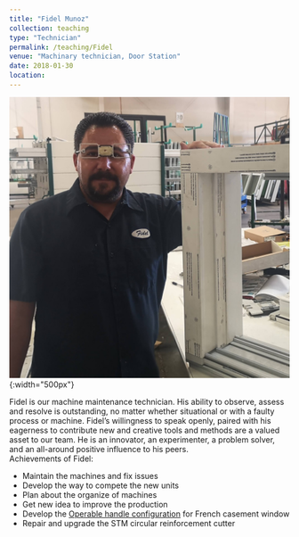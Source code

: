 ```yaml
---
title: "Fidel Munoz"
collection: teaching
type: "Technician"
permalink: /teaching/Fidel
venue: "Machinary technician, Door Station"
date: 2018-01-30
location:
---
```


![fidel](/images/fidel.jpg){:width="500px"}

Fidel is our machine maintenance technician. His ability to observe, assess and resolve is outstanding, no matter whether situational or with a faulty process or machine. Fidel’s willingness to speak openly, paired with his eagerness to contribute new and creative tools and methods are a valued asset to our team. He is an innovator, an experimenter, a problem solver, and an all-around positive influence to his peers.      
Achievements of Fidel:
* Maintain the machines and fix issues
* Develop the way to compete the new units
* Plan about the organize of machines
* Get new idea to improve the production
* Develop the [Operable handle configuration](https://bensenx.github.io/improvements/frenchcasement) for French casement window
* Repair and upgrade the STM circular reinforcement cutter
